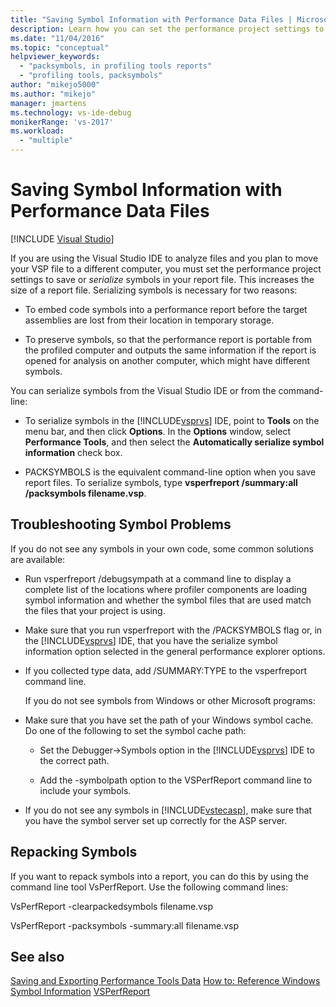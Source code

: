 ```yaml
---
title: "Saving Symbol Information with Performance Data Files | Microsoft Docs"
description: Learn how you can set the performance project settings to save or serialize symbols in your report file.
ms.date: "11/04/2016"
ms.topic: "conceptual"
helpviewer_keywords:
  - "packsymbols, in profiling tools reports"
  - "profiling tools, packsymbols"
author: "mikejo5000"
ms.author: "mikejo"
manager: jmartens
ms.technology: vs-ide-debug
monikerRange: 'vs-2017'
ms.workload:
  - "multiple"
---
```

# Saving Symbol Information with Performance Data Files

 [!INCLUDE [Visual Studio](~/includes/applies-to-version/vs-not-mac.md)]

If you are using the Visual Studio IDE to analyze files and you plan to move your VSP file to a different computer, you must set the performance project settings to save or *serialize* symbols in your report file. This increases the size of a report file. Serializing symbols is necessary for two reasons:

- To embed code symbols into a performance report before the target assemblies are lost from their location in temporary storage.

- To preserve symbols, so that the performance report is portable from the profiled computer and outputs the same information if the report is opened for analysis on another computer, which might have different symbols.

You can serialize symbols from the Visual Studio IDE or from the command-line:

- To serialize symbols in the [!INCLUDE[vsprvs](../code-quality/includes/vsprvs_md.md)] IDE, point to **Tools** on the menu bar, and then click **Options**. In the **Options** window, select **Performance Tools**, and then select the **Automatically serialize symbol information** check box.

- PACKSYMBOLS is the equivalent command-line option when you save report files. To serialize symbols, type **vsperfreport /summary:all /packsymbols filename.vsp**.

## Troubleshooting Symbol Problems

If you do not see any symbols in your own code, some common solutions are available:

- Run vsperfreport /debugsympath at a command line to display a complete list of the locations where profiler components are loading symbol information and whether the symbol files that are used match the files that your project is using.

- Make sure that you run vsperfreport with the /PACKSYMBOLS flag or, in the [!INCLUDE[vsprvs](../code-quality/includes/vsprvs_md.md)] IDE, that you have the serialize symbol information option selected in the general performance explorer options.

- If you collected type data, add /SUMMARY:TYPE to the vsperfreport command line.

  If you do not see symbols from Windows or other Microsoft programs:

- Make sure that you have set the path of your Windows symbol cache. Do one of the following to set the symbol cache path:

  - Set the Debugger->Symbols option in the [!INCLUDE[vsprvs](../code-quality/includes/vsprvs_md.md)] IDE to the correct path.

  - Add the -symbolpath option to the VSPerfReport command line to include your symbols.

- If you do not see any symbols in [!INCLUDE[vstecasp](../code-quality/includes/vstecasp_md.md)], make sure that you have the symbol server set up correctly for the ASP server.

## Repacking Symbols

If you want to repack symbols into a report, you can do this by using the command line tool VsPerfReport. Use the following command lines:

VsPerfReport -clearpackedsymbols filename.vsp

VsPerfReport -packsymbols -summary:all filename.vsp

## See also

[Saving and Exporting Performance Tools Data](../profiling/saving-and-exporting-performance-tools-data.md)
[How to: Reference Windows Symbol Information](../profiling/how-to-reference-windows-symbol-information.md)
[VSPerfReport](../profiling/vsperfreport.md)
